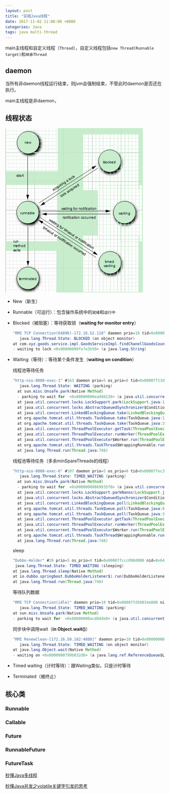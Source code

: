 ```yaml
---
layout: post
title: "实践Java线程"
date: 2017-11-02 11:08:00 +0800
categories: Java
tags: java multi-thread
---
```


main主线程和自定义线程（`Thread`），自定义线程包括`new Thread(Runnable target)`和`继承Thread`

## daemon

当所有非daemon线程运行结束，则jvm会强制结束，不管此时daemon是否还在执行。

main主线程是非daemon，

## 线程状态

![线程状态及转换](/images/threadState.png)

* New（新生）

* Runnable（可运行）：包含操作系统中的`就绪`和`运行中`

* Blocked（被阻塞）：等待获取锁（**waiting for monitor entry**）

  ```java
  "RMI TCP Connection(64896)-172.16.52.118" daemon prio=10 tid=0x00000000405a6000 nid=0x68fe waiting for monitor entry [0x00007f2be65a3000]
     java.lang.Thread.State: BLOCKED (on object monitor)
  at com.xyz.goods.service.impl.GoodsServiceImpl.findChanellGoodsCountWithCache(GoodsServiceImpl.java:1734)
  - waiting to lock <0x00000000fe7e3b50> (a java.lang.String)
  ```

* Waiting（等待）：等待某个条件发生（**waiting on condition**）

  线程池等待任务

  ```java
  "http-nio-8080-exec-1" #163 daemon prio=5 os_prio=0 tid=0x00007f13dc7aa800 nid=0x6b96 waiting on condition [0x00007f13d37f8000]
     java.lang.Thread.State: WAITING (parking)
  	at sun.misc.Unsafe.park(Native Method)
  	- parking to wait for  <0x00000000ead46238> (a java.util.concurrent.locks.AbstractQueuedSynchronizer$ConditionObject)
  	at java.util.concurrent.locks.LockSupport.park(LockSupport.java:175)
  	at java.util.concurrent.locks.AbstractQueuedSynchronizer$ConditionObject.await(AbstractQueuedSynchronizer.java:2039)
  	at java.util.concurrent.LinkedBlockingQueue.take(LinkedBlockingQueue.java:442)
  	at org.apache.tomcat.util.threads.TaskQueue.take(TaskQueue.java:103)
  	at org.apache.tomcat.util.threads.TaskQueue.take(TaskQueue.java:31)
  	at java.util.concurrent.ThreadPoolExecutor.getTask(ThreadPoolExecutor.java:1074)
  	at java.util.concurrent.ThreadPoolExecutor.runWorker(ThreadPoolExecutor.java:1134)
  	at java.util.concurrent.ThreadPoolExecutor$Worker.run(ThreadPoolExecutor.java:624)
  	at org.apache.tomcat.util.threads.TaskThread$WrappingRunnable.run(TaskThread.java:61)
  	at java.lang.Thread.run(Thread.java:748)
  ```

  线程池等待任务（多余minSpareThreads的线程）

  ```java
  "http-nio-8080-exec-6" #107 daemon prio=5 os_prio=0 tid=0x00007fec3802d000 nid=0x62e0 waiting on condition [0x00007febcd503000]
     java.lang.Thread.State: TIMED_WAITING (parking)
  	at sun.misc.Unsafe.park(Native Method)
  	- parking to wait for  <0x00000000869935f8> (a java.util.concurrent.locks.AbstractQueuedSynchronizer$ConditionObject)
  	at java.util.concurrent.locks.LockSupport.parkNanos(LockSupport.java:215)
  	at java.util.concurrent.locks.AbstractQueuedSynchronizer$ConditionObject.awaitNanos(AbstractQueuedSynchronizer.java:2078)
  	at java.util.concurrent.LinkedBlockingQueue.poll(LinkedBlockingQueue.java:467)
  	at org.apache.tomcat.util.threads.TaskQueue.poll(TaskQueue.java:85)
  	at org.apache.tomcat.util.threads.TaskQueue.poll(TaskQueue.java:31)
  	at java.util.concurrent.ThreadPoolExecutor.getTask(ThreadPoolExecutor.java:1073)
  	at java.util.concurrent.ThreadPoolExecutor.runWorker(ThreadPoolExecutor.java:1134)
  	at java.util.concurrent.ThreadPoolExecutor$Worker.run(ThreadPoolExecutor.java:624)
  	at org.apache.tomcat.util.threads.TaskThread$WrappingRunnable.run(TaskThread.java:61)
  	at java.lang.Thread.run(Thread.java:748)
  ```
  
  sleep

  ```java
  "Dubbo-Holder" #20 prio=5 os_prio=0 tid=0x00007fccc098d000 nid=0x6452 waiting on condition [0x00007fcc87efd000]
   java.lang.Thread.State: TIMED_WAITING (sleeping)
  at java.lang.Thread.sleep(Native Method)
  at io.dubbo.springboot.DubboHolderListener$1.run(DubboHolderListener.java:28)
  at java.lang.Thread.run(Thread.java:748)
  ```

  等待队列数据

  ```java
  "RMI TCP Connection(idle)" daemon prio=10 tid=0x00007fd50834e800 nid=0x56b2 waiting on condition [0x00007fd4f1a59000]
     java.lang.Thread.State: TIMED_WAITING (parking)
  at sun.misc.Unsafe.park(Native Method)
  - parking to wait for  <0x00000000acd84de8> (a java.util.concurrent.SynchronousQueue$TransferStack)
  ```

  同步块中调用wait（**in Object.wait()**）

  ```java
  "RMI RenewClean-[172.16.50.182:4888]" daemon prio=10 tid=0x0000000040d2c800 nid=0x97e in Object.wait() [0x00007f9ccafd0000]
     java.lang.Thread.State: TIMED_WAITING (on object monitor)
  at java.lang.Object.wait(Native Method)
  - waiting on <0x0000000799b032d8> (a java.lang.ref.ReferenceQueue$Lock)
  ```

* Timed waiting（计时等待）：跟Waiting类似，只是计时等待

* Terminated（被终止）

## 核心类

### Runnable

### Callable

### Future

### RunnableFuture

### FutureTask



[秒懂Java多线程](https://blog.csdn.net/ShuSheng0007/article/details/80633873)

[秒懂Java并发之volatile关键字引发的思考](https://blog.csdn.net/ShuSheng0007/article/details/84642195)
